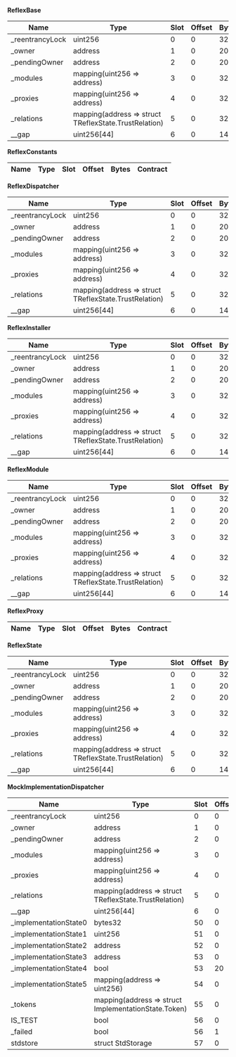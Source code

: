 **ReflexBase**

| Name             | Type                                                  | Slot | Offset | Bytes | Contract                      |
| ---------------- | ----------------------------------------------------- | ---- | ------ | ----- | ----------------------------- |
| \_reentrancyLock | uint256                                               | 0    | 0      | 32    | src/ReflexBase.sol:ReflexBase |
| \_owner          | address                                               | 1    | 0      | 20    | src/ReflexBase.sol:ReflexBase |
| \_pendingOwner   | address                                               | 2    | 0      | 20    | src/ReflexBase.sol:ReflexBase |
| \_modules        | mapping(uint256 => address)                           | 3    | 0      | 32    | src/ReflexBase.sol:ReflexBase |
| \_proxies        | mapping(uint256 => address)                           | 4    | 0      | 32    | src/ReflexBase.sol:ReflexBase |
| \_relations      | mapping(address => struct TReflexState.TrustRelation) | 5    | 0      | 32    | src/ReflexBase.sol:ReflexBase |
| \_\_gap          | uint256[44]                                           | 6    | 0      | 1408  | src/ReflexBase.sol:ReflexBase |

**ReflexConstants**

| Name | Type | Slot | Offset | Bytes | Contract |
| ---- | ---- | ---- | ------ | ----- | -------- |

**ReflexDispatcher**

| Name             | Type                                                  | Slot | Offset | Bytes | Contract                                  |
| ---------------- | ----------------------------------------------------- | ---- | ------ | ----- | ----------------------------------------- |
| \_reentrancyLock | uint256                                               | 0    | 0      | 32    | src/ReflexDispatcher.sol:ReflexDispatcher |
| \_owner          | address                                               | 1    | 0      | 20    | src/ReflexDispatcher.sol:ReflexDispatcher |
| \_pendingOwner   | address                                               | 2    | 0      | 20    | src/ReflexDispatcher.sol:ReflexDispatcher |
| \_modules        | mapping(uint256 => address)                           | 3    | 0      | 32    | src/ReflexDispatcher.sol:ReflexDispatcher |
| \_proxies        | mapping(uint256 => address)                           | 4    | 0      | 32    | src/ReflexDispatcher.sol:ReflexDispatcher |
| \_relations      | mapping(address => struct TReflexState.TrustRelation) | 5    | 0      | 32    | src/ReflexDispatcher.sol:ReflexDispatcher |
| \_\_gap          | uint256[44]                                           | 6    | 0      | 1408  | src/ReflexDispatcher.sol:ReflexDispatcher |

**ReflexInstaller**

| Name             | Type                                                  | Slot | Offset | Bytes | Contract                                |
| ---------------- | ----------------------------------------------------- | ---- | ------ | ----- | --------------------------------------- |
| \_reentrancyLock | uint256                                               | 0    | 0      | 32    | src/ReflexInstaller.sol:ReflexInstaller |
| \_owner          | address                                               | 1    | 0      | 20    | src/ReflexInstaller.sol:ReflexInstaller |
| \_pendingOwner   | address                                               | 2    | 0      | 20    | src/ReflexInstaller.sol:ReflexInstaller |
| \_modules        | mapping(uint256 => address)                           | 3    | 0      | 32    | src/ReflexInstaller.sol:ReflexInstaller |
| \_proxies        | mapping(uint256 => address)                           | 4    | 0      | 32    | src/ReflexInstaller.sol:ReflexInstaller |
| \_relations      | mapping(address => struct TReflexState.TrustRelation) | 5    | 0      | 32    | src/ReflexInstaller.sol:ReflexInstaller |
| \_\_gap          | uint256[44]                                           | 6    | 0      | 1408  | src/ReflexInstaller.sol:ReflexInstaller |

**ReflexModule**

| Name             | Type                                                  | Slot | Offset | Bytes | Contract                          |
| ---------------- | ----------------------------------------------------- | ---- | ------ | ----- | --------------------------------- |
| \_reentrancyLock | uint256                                               | 0    | 0      | 32    | src/ReflexModule.sol:ReflexModule |
| \_owner          | address                                               | 1    | 0      | 20    | src/ReflexModule.sol:ReflexModule |
| \_pendingOwner   | address                                               | 2    | 0      | 20    | src/ReflexModule.sol:ReflexModule |
| \_modules        | mapping(uint256 => address)                           | 3    | 0      | 32    | src/ReflexModule.sol:ReflexModule |
| \_proxies        | mapping(uint256 => address)                           | 4    | 0      | 32    | src/ReflexModule.sol:ReflexModule |
| \_relations      | mapping(address => struct TReflexState.TrustRelation) | 5    | 0      | 32    | src/ReflexModule.sol:ReflexModule |
| \_\_gap          | uint256[44]                                           | 6    | 0      | 1408  | src/ReflexModule.sol:ReflexModule |

**ReflexProxy**

| Name | Type | Slot | Offset | Bytes | Contract |
| ---- | ---- | ---- | ------ | ----- | -------- |

**ReflexState**

| Name             | Type                                                  | Slot | Offset | Bytes | Contract                        |
| ---------------- | ----------------------------------------------------- | ---- | ------ | ----- | ------------------------------- |
| \_reentrancyLock | uint256                                               | 0    | 0      | 32    | src/ReflexState.sol:ReflexState |
| \_owner          | address                                               | 1    | 0      | 20    | src/ReflexState.sol:ReflexState |
| \_pendingOwner   | address                                               | 2    | 0      | 20    | src/ReflexState.sol:ReflexState |
| \_modules        | mapping(uint256 => address)                           | 3    | 0      | 32    | src/ReflexState.sol:ReflexState |
| \_proxies        | mapping(uint256 => address)                           | 4    | 0      | 32    | src/ReflexState.sol:ReflexState |
| \_relations      | mapping(address => struct TReflexState.TrustRelation) | 5    | 0      | 32    | src/ReflexState.sol:ReflexState |
| \_\_gap          | uint256[44]                                           | 6    | 0      | 1408  | src/ReflexState.sol:ReflexState |

**MockImplementationDispatcher**

| Name                   | Type                                                  | Slot | Offset | Bytes | Contract                                                                 |
| ---------------------- | ----------------------------------------------------- | ---- | ------ | ----- | ------------------------------------------------------------------------ |
| \_reentrancyLock       | uint256                                               | 0    | 0      | 32    | test/mocks/MockImplementationDispatcher.sol:MockImplementationDispatcher |
| \_owner                | address                                               | 1    | 0      | 20    | test/mocks/MockImplementationDispatcher.sol:MockImplementationDispatcher |
| \_pendingOwner         | address                                               | 2    | 0      | 20    | test/mocks/MockImplementationDispatcher.sol:MockImplementationDispatcher |
| \_modules              | mapping(uint256 => address)                           | 3    | 0      | 32    | test/mocks/MockImplementationDispatcher.sol:MockImplementationDispatcher |
| \_proxies              | mapping(uint256 => address)                           | 4    | 0      | 32    | test/mocks/MockImplementationDispatcher.sol:MockImplementationDispatcher |
| \_relations            | mapping(address => struct TReflexState.TrustRelation) | 5    | 0      | 32    | test/mocks/MockImplementationDispatcher.sol:MockImplementationDispatcher |
| \_\_gap                | uint256[44]                                           | 6    | 0      | 1408  | test/mocks/MockImplementationDispatcher.sol:MockImplementationDispatcher |
| \_implementationState0 | bytes32                                               | 50   | 0      | 32    | test/mocks/MockImplementationDispatcher.sol:MockImplementationDispatcher |
| \_implementationState1 | uint256                                               | 51   | 0      | 32    | test/mocks/MockImplementationDispatcher.sol:MockImplementationDispatcher |
| \_implementationState2 | address                                               | 52   | 0      | 20    | test/mocks/MockImplementationDispatcher.sol:MockImplementationDispatcher |
| \_implementationState3 | address                                               | 53   | 0      | 20    | test/mocks/MockImplementationDispatcher.sol:MockImplementationDispatcher |
| \_implementationState4 | bool                                                  | 53   | 20     | 1     | test/mocks/MockImplementationDispatcher.sol:MockImplementationDispatcher |
| \_implementationState5 | mapping(address => uint256)                           | 54   | 0      | 32    | test/mocks/MockImplementationDispatcher.sol:MockImplementationDispatcher |
| \_tokens               | mapping(address => struct ImplementationState.Token)  | 55   | 0      | 32    | test/mocks/MockImplementationDispatcher.sol:MockImplementationDispatcher |
| IS_TEST                | bool                                                  | 56   | 0      | 1     | test/mocks/MockImplementationDispatcher.sol:MockImplementationDispatcher |
| \_failed               | bool                                                  | 56   | 1      | 1     | test/mocks/MockImplementationDispatcher.sol:MockImplementationDispatcher |
| stdstore               | struct StdStorage                                     | 57   | 0      | 224   | test/mocks/MockImplementationDispatcher.sol:MockImplementationDispatcher |
